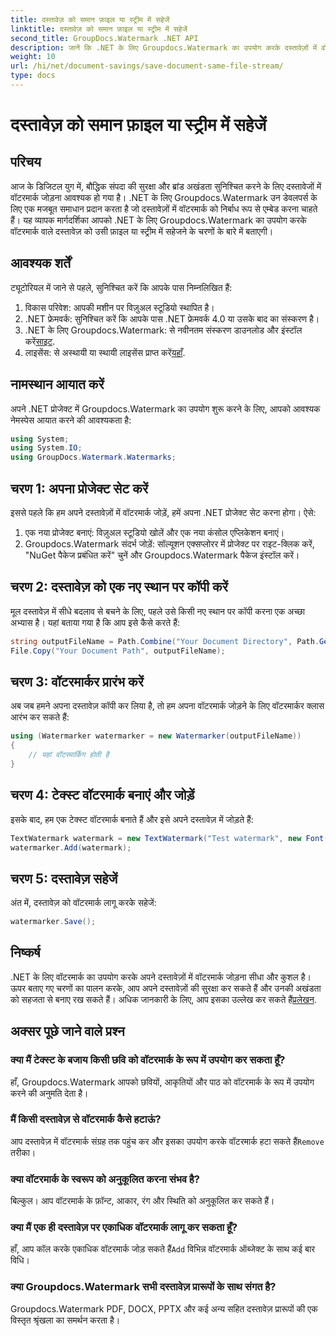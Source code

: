 ```yaml
---
title: दस्तावेज़ को समान फ़ाइल या स्ट्रीम में सहेजें
linktitle: दस्तावेज़ को समान फ़ाइल या स्ट्रीम में सहेजें
second_title: GroupDocs.Watermark .NET API
description: जानें कि .NET के लिए Groupdocs.Watermark का उपयोग करके दस्तावेज़ों में वॉटरमार्क कैसे जोड़ें। यह मार्गदर्शिका दस्तावेज़ सुरक्षा और अखंडता सुनिश्चित करने के लिए निर्देश प्रदान करती है।
weight: 10
url: /hi/net/document-savings/save-document-same-file-stream/
type: docs
---
```

# दस्तावेज़ को समान फ़ाइल या स्ट्रीम में सहेजें

## परिचय
आज के डिजिटल युग में, बौद्धिक संपदा की सुरक्षा और ब्रांड अखंडता सुनिश्चित करने के लिए दस्तावेजों में वॉटरमार्क जोड़ना आवश्यक हो गया है। .NET के लिए Groupdocs.Watermark उन डेवलपर्स के लिए एक मजबूत समाधान प्रदान करता है जो दस्तावेज़ों में वॉटरमार्क को निर्बाध रूप से एम्बेड करना चाहते हैं। यह व्यापक मार्गदर्शिका आपको .NET के लिए Groupdocs.Watermark का उपयोग करके वॉटरमार्क वाले दस्तावेज़ को उसी फ़ाइल या स्ट्रीम में सहेजने के चरणों के बारे में बताएगी।
## आवश्यक शर्तें
ट्यूटोरियल में जाने से पहले, सुनिश्चित करें कि आपके पास निम्नलिखित हैं:
1. विकास परिवेश: आपकी मशीन पर विज़ुअल स्टूडियो स्थापित है।
2. .NET फ्रेमवर्क: सुनिश्चित करें कि आपके पास .NET फ्रेमवर्क 4.0 या उसके बाद का संस्करण है।
3.  .NET के लिए Groupdocs.Watermark: से नवीनतम संस्करण डाउनलोड और इंस्टॉल करें[साइट](https://releases.groupdocs.com/Watermark/net/).
4.  लाइसेंस: से अस्थायी या स्थायी लाइसेंस प्राप्त करें[यहाँ](https://purchase.groupdocs.com/temporary-license/).
## नामस्थान आयात करें
अपने .NET प्रोजेक्ट में Groupdocs.Watermark का उपयोग शुरू करने के लिए, आपको आवश्यक नेमस्पेस आयात करने की आवश्यकता है:
```csharp
using System;
using System.IO;
using GroupDocs.Watermark.Watermarks;
```
## चरण 1: अपना प्रोजेक्ट सेट करें
इससे पहले कि हम अपने दस्तावेज़ों में वॉटरमार्क जोड़ें, हमें अपना .NET प्रोजेक्ट सेट करना होगा। ऐसे:
1. एक नया प्रोजेक्ट बनाएं: विज़ुअल स्टूडियो खोलें और एक नया कंसोल एप्लिकेशन बनाएं।
2. Groupdocs.Watermark संदर्भ जोड़ें: सॉल्यूशन एक्सप्लोरर में प्रोजेक्ट पर राइट-क्लिक करें, "NuGet पैकेज प्रबंधित करें" चुनें और Groupdocs.Watermark पैकेज इंस्टॉल करें।
## चरण 2: दस्तावेज़ को एक नए स्थान पर कॉपी करें
मूल दस्तावेज़ में सीधे बदलाव से बचने के लिए, पहले उसे किसी नए स्थान पर कॉपी करना एक अच्छा अभ्यास है। यहां बताया गया है कि आप इसे कैसे करते हैं:
```csharp
string outputFileName = Path.Combine("Your Document Directory", Path.GetFileName("Your Document Path"));
File.Copy("Your Document Path", outputFileName);
```
## चरण 3: वॉटरमार्कर प्रारंभ करें
अब जब हमने अपना दस्तावेज़ कॉपी कर लिया है, तो हम अपना वॉटरमार्क जोड़ने के लिए वॉटरमार्कर क्लास आरंभ कर सकते हैं:
```csharp
using (Watermarker watermarker = new Watermarker(outputFileName))
{
    // यहां वॉटरमार्किंग होती है
}
```
## चरण 4: टेक्स्ट वॉटरमार्क बनाएं और जोड़ें
इसके बाद, हम एक टेक्स्ट वॉटरमार्क बनाते हैं और इसे अपने दस्तावेज़ में जोड़ते हैं:
```csharp
TextWatermark watermark = new TextWatermark("Test watermark", new Font("Arial", 12));
watermarker.Add(watermark);
```
## चरण 5: दस्तावेज़ सहेजें
अंत में, दस्तावेज़ को वॉटरमार्क लागू करके सहेजें:
```csharp
watermarker.Save();
```
## निष्कर्ष
.NET के लिए वॉटरमार्क का उपयोग करके अपने दस्तावेज़ों में वॉटरमार्क जोड़ना सीधा और कुशल है। ऊपर बताए गए चरणों का पालन करके, आप अपने दस्तावेज़ों की सुरक्षा कर सकते हैं और उनकी अखंडता को सहजता से बनाए रख सकते हैं। अधिक जानकारी के लिए, आप इसका उल्लेख कर सकते हैं[प्रलेखन](https://tutorials.groupdocs.com/Watermark/net/).
## अक्सर पूछे जाने वाले प्रश्न
### क्या मैं टेक्स्ट के बजाय किसी छवि को वॉटरमार्क के रूप में उपयोग कर सकता हूँ?
हाँ, Groupdocs.Watermark आपको छवियों, आकृतियों और पाठ को वॉटरमार्क के रूप में उपयोग करने की अनुमति देता है।
### मैं किसी दस्तावेज़ से वॉटरमार्क कैसे हटाऊं?
 आप दस्तावेज़ में वॉटरमार्क संग्रह तक पहुंच कर और इसका उपयोग करके वॉटरमार्क हटा सकते हैं`Remove` तरीका।
### क्या वॉटरमार्क के स्वरूप को अनुकूलित करना संभव है?
बिल्कुल। आप वॉटरमार्क के फ़ॉन्ट, आकार, रंग और स्थिति को अनुकूलित कर सकते हैं।
### क्या मैं एक ही दस्तावेज़ पर एकाधिक वॉटरमार्क लागू कर सकता हूँ?
 हाँ, आप कॉल करके एकाधिक वॉटरमार्क जोड़ सकते हैं`Add` विभिन्न वॉटरमार्क ऑब्जेक्ट के साथ कई बार विधि।
### क्या Groupdocs.Watermark सभी दस्तावेज़ प्रारूपों के साथ संगत है?
Groupdocs.Watermark PDF, DOCX, PPTX और कई अन्य सहित दस्तावेज़ प्रारूपों की एक विस्तृत श्रृंखला का समर्थन करता है।
